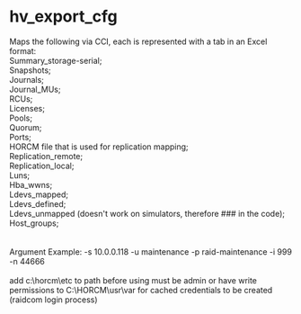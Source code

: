 # hv_export_cfg
Maps the following via CCI, each is represented with a tab in an Excel format:\
Summary_storage-serial;\
Snapshots;\
Journals;\
Journal_MUs;\
RCUs;\
Licenses;\
Pools;\
Quorum;\
Ports;\
HORCM file that is used for replication mapping;\
Replication_remote;\
Replication_local;\
Luns;\
Hba_wwns;\
Ldevs_mapped;\
Ldevs_defined;\
Ldevs_unmapped (doesn't work on simulators, therefore ### in the code);\
Host_groups;\
\
\
Argument Example: -s 10.0.0.118 -u maintenance -p raid-maintenance -i 999 -n 44666
\
\
add c:\horcm\etc to path before using
must be admin or have write permissions to C:\HORCM\usr\var for cached credentials to be created (raidcom login process)
